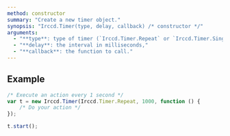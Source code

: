 ```yaml
---
method: constructor
summary: "Create a new timer object."
synopsis: "Irccd.Timer(type, delay, callback) /* constructor */"
arguments:
  - "**type**: type of timer (`Irccd.Timer.Repeat` or `Irccd.Timer.Single`),"
  - "**delay**: the interval in milliseconds,"
  - "**callback**: the function to call."
---
```


## Example

````javascript
/* Execute an action every 1 second */
var t = new Irccd.Timer(Irccd.Timer.Repeat, 1000, function () {
    /* Do your action */
});

t.start();
````
